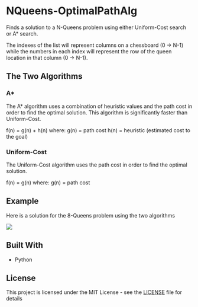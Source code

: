 # NQueens-OptimalPathAlg

Finds a solution to a N-Queens problem using either Uniform-Cost search or A* search.

The indexes of the list will represent columns on a chessboard (0 -> N-1) while the numbers in each index will represent the row of the queen location in that column (0 -> N-1). 

## The Two Algorithms

### A*

The A* algorithm uses a combination of heuristic values and the path cost in order to find the optimal solution. This algorithm is significantly faster than Uniform-Cost.

f(n) = g(n) + h(n) where:
g(n) = path cost
h(n) = heuristic (estimated cost to the goal)

### Uniform-Cost

The Uniform-Cost algorithm uses the path cost in order to find the optimal solution.

f(n) = g(n) where:
g(n) = path cost

## Example

Here is a solution for the 8-Queens problem using the two algorithms

![](https://i.gyazo.com/49f476cd5a6d92b654daf419dfd1303f.png)


## Built With

* Python

## License

This project is licensed under the MIT License - see the [LICENSE](LICENSE) file for details
